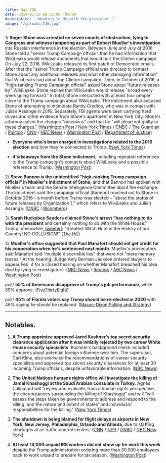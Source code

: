 ```yaml
---
title: Day 736
date: 2019-01-25 08:52:00 -08:00
description: '"Nothing to do with the president."'
image: "/uploads/736.jpg"
---
```


1/ **Roger Stone was arrested on seven counts of obstruction, lying to Congress and witness tampering as part of Robert Mueller's investigation** into Russian interference in the election. Between June and July of 2016, Stone told a "senior Trump Campaign official" that he had information that WikiLeaks would release documents that would hurt the Clinton campaign. On July 22, 2016, WikiLeaks released its first batch of Democratic emails. After that the "senior Trump Campaign official was directed to contact Stone about any additional releases and what other damaging information" that WikiLeaks had about the Clinton campaign. Then, in October of 2016, a "high-ranking Trump Campaign official" asked Stone about "future releases by" WikiLeaks. Stone replied that WikiLeaks would release "a load every week going forward." In total, Stone interacted with at least four people close to the Trump campaign about WikiLeaks. The indictment also accused Stone of attempting to intimidate Randy Credico, who was in contact with Julian Assange in 2016. Separately, FBI agents were seen carrying hard drives and other evidence from Stone's apartment in New York City. Stone's attorney called the charges "ridiculous" and that he "will plead not guilty to these charges." ([Washington Post](https://www.washingtonpost.com/politics/longtime-trump-adviser-roger-stone-indicted-by-special-counsel-in-russia-investigation/2019/01/25/93a4d8fa-2093-11e9-8e21-59a09ff1e2a1_story.html) / [New York Times](https://www.nytimes.com/2019/01/25/us/politics/roger-stone-trump-mueller.html) / [CNBC](https://www.cnbc.com/2019/01/25/us-special-counsels-office-trump-ally-roger-stone-arrested-in-florida.html) / [The Guardian](https://www.theguardian.com/us-news/2019/jan/25/roger-stone-trump-ally-arrested-on-seven-charges) / [Politico](https://www.politico.com/story/2019/01/25/roger-stone-arrested-following-mueller-indictment-1125445) / [CNN](https://www.cnn.com/2019/01/25/politics/roger-stone-arrested/index.html) / [NBC News](https://www.nbcnews.com/politics/donald-trump/ex-trump-adviser-roger-stone-arrested-part-mueller-probe-n962601) / [Washington Post](https://www.washingtonpost.com/politics/roger-stone-was-in-close-contact-with-trump-campaign-about-wikileaks-indictment-shows/2019/01/25/65d9ad1a-20a2-11e9-8e21-59a09ff1e2a1_story.html) / [Department of Justice](https://www.justice.gov/file/1124706/download))

* **Everyone who's been charged in investigations related to the 2016 election** and how they're connected to Trump. ([New York Times](https://www.nytimes.com/interactive/2018/08/21/us/mueller-trump-charges.html))

* **4 takeaways from the Stone indictment**, including repeated references to the Trump campaign's contacts about WikiLeaks and a possible reference to Trump. ([Washington Post](https://www.washingtonpost.com/politics/2019/01/25/takeaways-roger-stone-indictment/))

2/ **Steve Bannon is the unidentified "high-ranking Trump campaign official" in Mueller's indictment of Stone**, and that Bannon has spoken with Mueller's team and the Senate Intelligence Committee about the exchange. The indictment said the campaign official (Bannon) reached out to Stone in October 2016 – a month before Trump was elected – "about the status of future releases by Organization 1," which refers to WikiLeaks and Julian Assange. ([CNBC](https://www.cnbc.com/2019/01/25/steve-bannon-is-high-ranking-trump-official-mentioned-in-roger-stone-indictment.html) / [Bloomberg](https://www.bloomberg.com/news/articles/2019-01-25/bannon-said-to-be-high-ranking-campaign-official-in-stone-charge-jrc4pllt))

3/ **Sarah Huckabee Sanders claimed Stone's arrest "has nothing to do with the president** and certainly nothing to do with the White House." Trump, meanwhile, [tweeted](https://twitter.com/realDonaldTrump/status/1088832908494888961): "Greatest Witch Hunt in the History of our Country! NO COLLUSION!" ([The Hill](https://thehill.com/homenews/administration/426933-sarah-sanders-on-stone-arrest-nothing-to-do-with-the-president))

4/ **Mueller's office suggested that Paul Manafort should not get credit for his cooperation when he's sentenced next month**. Mueller's prosecutors said Manafort told "multiple discernible lies" that were not "mere memory lapses." At the hearing, Judge Amy Berman Jackson ordered lawyers to appear Feb. 4 for a closed hearing on whether Manafort breached his plea deal by lying to investigators. ([NBC News](https://www.nbcnews.com/politics/justice-department/mueller-says-paul-manafort-should-not-get-credit-cooperating-n962681) / [Reuters](https://www.reuters.com/article/us-usa-trump-russia-manafort/judge-to-hold-sealed-hearing-on-whether-manafort-breached-plea-deal-idUSKCN1PJ13C) / [ABC News](https://abcnews.go.com/Politics/trump-campaign-chairman-paul-manafort-expected-court-confront/story?id=60607783) / [Washington Post](https://www.washingtonpost.com/local/legal-issues/paul-manafort-due-in-court-to-face-mueller-probe-allegations-he-lied-after-pleading-guilty/2019/01/24/6e92b6f0-2001-11e9-8b59-0a28f2191131_story.html))

poll/ **55% of Americans disapprove of Trump's job performance**, while 39% approve. ([FiveThirtyEight](https://projects.fivethirtyeight.com/trump-approval-ratings/?ex_cid=rrpromo))

poll/ **45% of Florida voters say Trump should be re-elected in 2020** with 46% saying he should be replaced. ([Mason-Dixon Polling and Strategy](https://www.politico.com/f/?id=00000168-7cef-de11-af7d-feff7b080001))

---

## Notables.

1. **A Trump appointee approved Jared Kushner's top secret security clearance application after it was initially rejected by two career White House security specialists**. Kushner's background check included concerns about potential foreign influence over him. The supervisor, Carl Kline, also overruled the recommendations of career security specialists and approved top secret security clearances for at least 30 incoming Trump officials, despite unfavorable information. ([NBC News](https://www.nbcnews.com/politics/donald-trump/officials-rejected-jared-kushner-top-secret-security-clearance-were-overruled-n962221))

2. **The United Nations humans rights office will investigate the killing of Jamal Khashoggi at the Saudi Arabian consulate in Turkey.** Agnès Callamard will "review and evaluate, from a human rights perspective, the circumstances surrounding the killing of Khashoggi" and will "will assess the steps taken by governments to address and respond to the killing, and the nature and extent of states’ and individuals’ responsibilities for the killing." ([New York Times](https://www.nytimes.com/2019/01/25/world/middleeast/un-jamal-khashoggi-saudi-arabia.html))

3. **The shutdown is being blamed for flight delays at airports in New York, New Jersey, Philadelphia, Orlando and Atlanta**, due to staffing shortages at air traffic control centers. ([CNN](https://www.cnn.com/2019/01/25/us/air-traffic-controller-shortage-faa/index.html) / [NPR](https://www.npr.org/2019/01/25/688660390/flights-delayed-at-laguardia-newark-airports-as-workers-call-in-sick-amid-shutdo) / [CNBC](https://www.cnbc.com/2019/01/25/faa-halts-traffic-into-laguardia-airport-amid-shortage-of-tsa-workers.html) / [NBC New York](https://www.nbcnewyork.com/news/local/LaGuardia-Airport-Ground-Stop-Staffing-Shortage-Shutdown-504861791.html))

4. **At least 14,000 unpaid IRS workers did not show up for work this week** despite the Trump administration ordering more than 30,000 employees back to work unpaid to prepare for tax season. ([Washington Post](https://www.washingtonpost.com/business/2019/01/25/least-unpaid-irs-workers-did-not-show-up-work-broad-shutdown-disruption-hits-tax-agency-according-house-aides/))